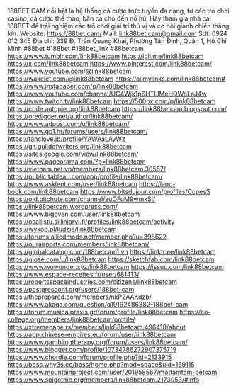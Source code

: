 188BET CAM nổi bật là hệ thống cá cược trực tuyến đa dạng, từ các trò chơi casino, cá cược thể thao, bắn cá cho đến nổ hũ. Hãy tham gia nhà cái 188BET để trải nghiệm các trò chơi giải trí thú vị và cơ hội giành chiến thắng lớn.
Website: https://88bet.cam/
Mail: link88bet.cam@gmail.com
Sdt: 0924 012 345
Địa chỉ: 239 Đ. Trần Quang Khải, Phường Tân Định, Quận 1, Hồ Chí Minh
#88bet #188bet #188bet_link #88betcam
https://www.tumblr.com/link88betcam
https://igli.me/link88betcam
https://x.com/link88betcam
https://www.pinterest.com/link88betcam/
https://www.youtube.com/@link88betcam
https://wakelet.com/@link88betcam
https://allmylinks.com/link88betcam#
https://www.instapaper.com/p/link88betcam
https://www.youtube.com/channel/UC4Wjk1pSHTLlMeHQWnLaJ4w
https://www.twitch.tv/link88betcam
https://500px.com/p/link88betcam
https://code.antopie.org/link88betcam
https://link88betcam.blogspot.com/
https://oredigger.net/author/link88betcam/
https://www.adpost.com/u/link88betcam/
https://www.gp1.hr/forums/users/link88betcam/
https://fanclove.jp/profile/YAWAaLAyWz
https://git.guildofwriters.org/link88betcam
https://sites.google.com/view/link88betcam/
https://www.pageorama.com/?p=link88betcam
https://vietnam.net.vn/members/link88betcam.30557/
https://public.tableau.com/app/profile/link88betcam/
https://www.asklent.com/user/link88betcam
https://land-book.com/link88betcam
https://www.bitsdujour.com/profiles/CcpesS
https://old.bitchute.com/channel/zuOFuM9wmxSI/
https://link88betcam.wordpress.com/
https://www.bigoven.com/user/link88betcam
https://osallistu.siilinjarvi.fi/profiles/link88betcam/activity
https://wykop.pl/ludzie/link88betcam
https://forums.alliedmods.net/member.php?u=398622
https://ourairports.com/members/link88betcam/
https://globalcatalog.com/188betcam1.vn
https://linktr.ee/link88betcam
https://glose.com/u/link88betcam
https://sketchfab.com/link88betcam
https://www.wowonder.xyz/link88betcam
https://issuu.com/link88betcam
https://www.espace-recettes.fr/user/681413/
https://robertsspaceindustries.com/citizens/link88betcam
https://postgresconf.org/users/188bet-cam
https://theprepared.com/members/nkP2AAKdzb/
https://www.akaqa.com/question/q19192486382-188bet-cam
https://forum.musicalpraxis.gr/forum/profile/link88betcam
https://eo-college.org/members/link88betcam/profile/
https://xtremepape.rs/members/link88betcam.496410/about
https://app.chinese-empires.eu/forum/user/link88betcam
https://www.gamblingtherapy.org/forum/users/link88betcam/
https://www.blogger.com/profile/10734786272907375719
https://www.chordie.com/forum/profile.php?id=2133915
https://boss.why3s.cc/boss/home.php?mod=space&uid=169115
https://www.mountainproject.com/user/201958567/mottamtam-betcam
https://www.spigotmc.org/members/link88betcam.2173053/#info

